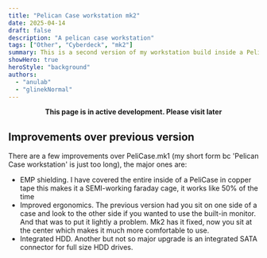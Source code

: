 ```yaml
---
title: "Pelican Case workstation mk2"
date: 2025-04-14
draft: false
description: "A pelican case workstation"
tags: ["Other", "Cyberdeck", "mk2"]
summary: This is a second version of my workstation build inside a Pelican Case.
showHero: true
heroStyle: "background"
authors:
  - "anulab"
  - "glinekNormal"
---
```

**<center>This page is in active development. Please visit later</center>**

## Improvements over previous version
There are a few improvements over PeliCase.mk1 (my short form bc 'Pelican Case workstation' is just too long), the major ones are:
- EMP shielding. I have covered the entire inside of a PeliCase in copper tape this makes it a SEMI-working faraday cage, it works like 50% of the time
- Improved ergonomics. The previous version had you sit on one side of a case and look to the other side if you wanted to use the built-in monitor. And that was to put it lightly a problem. Mk2 has it fixed, now you sit at the center which makes it much more comfortable to use.
- Integrated HDD. Another but not so major upgrade is an integrated SATA connector for full size HDD drives.
